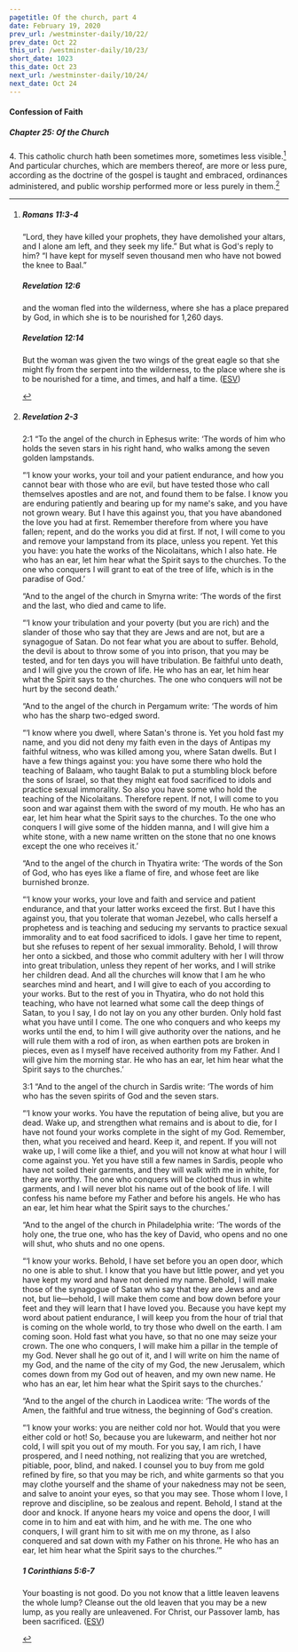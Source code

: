 ```yaml
---
pagetitle: Of the church, part 4
date: February 19, 2020
prev_url: /westminster-daily/10/22/
prev_date: Oct 22
this_url: /westminster-daily/10/23/
short_date: 1023
this_date: Oct 23
next_url: /westminster-daily/10/24/
next_date: Oct 24
---
```


#### Confession of Faith

##### Chapter 25: Of the Church

4\. This catholic church hath been sometimes more, sometimes less visible.[^fnref:wcf1] And particular churches, which are members thereof, are more or less pure, according as the doctrine of the gospel is taught and embraced, ordinances administered, and public worship performed more or less purely in them.[^fnref:wcf2]

[^fnref:wcf1]: <div class="esv"><h5>Romans 11:3-4</h5> <div class="esv-text"><p id="p45011003.01-1">&#8220;Lord, they have killed your prophets, they have demolished your altars, and I alone am left, and they seek my life.&#8221; But what is God's reply to him? &#8220;I have kept for myself seven thousand men who have not bowed the knee to Baal.&#8221;</p> </div><h5>Revelation 12:6</h5> <div class="esv-text"><p id="p66012006.01-2">and the woman fled into the wilderness, where she has a place prepared by God, in which she is to be nourished for 1,260 days.</p> </div><h5>Revelation 12:14</h5> <div class="esv-text"><p id="p66012014.01-3">But the woman was given the two wings of the great eagle so that she might fly from the serpent into the wilderness, to the place where she is to be nourished for a time, and times, and half a time.  (<a href="http://www.esv.org" class="copyright">ESV</a>)</p> </div> </div>

[^fnref:wcf2]: <div class="esv"><h5>Revelation 2-3</h5> <div class="esv-text"> <p id="p66002001.06-1"><span class="chapter-num" id="v66002001-1">2:1&nbsp;</span><span class="woc">&#8220;To the angel of the church in Ephesus write: &#8216;The words of him who holds the seven stars in his right hand, who walks among the seven golden lampstands.</span></p>  <p class="chapter-first" id="p66002002.01-1"><span class="woc">&#8220;&#8216;I know your works, your toil and your patient endurance, and how you cannot bear with those who are evil, but have tested those who call themselves apostles and are not, and found them to be false.</span> <span class="woc">I know you are enduring patiently and bearing up for my name's sake, and you have not grown weary.</span> <span class="woc">But I have this against you, that you have abandoned the love you had at first.</span> <span class="woc">Remember therefore from where you have fallen; repent, and do the works you did at first. If not, I will come to you and remove your lampstand from its place, unless you repent.</span> <span class="woc">Yet this you have: you hate the works of the Nicolaitans, which I also hate.</span> <span class="woc">He who has an ear, let him hear what the Spirit says to the churches. To the one who conquers I will grant to eat of the tree of life, which is in the paradise of God.&#8217;</span></p>   <p id="p66002008.06-1"><span class="woc">&#8220;And to the angel of the church in Smyrna write: &#8216;The words of the first and the last, who died and came to life.</span></p>  <p id="p66002009.01-1"><span class="woc">&#8220;&#8216;I know your tribulation and your poverty (but you are rich) and the slander of those who say that they are Jews and are not, but are a synagogue of Satan.</span> <span class="woc">Do not fear what you are about to suffer. Behold, the devil is about to throw some of you into prison, that you may be tested, and for ten days you will have tribulation. Be faithful unto death, and I will give you the crown of life.</span> <span class="woc">He who has an ear, let him hear what the Spirit says to the churches. The one who conquers will not be hurt by the second death.&#8217;</span></p>   <p id="p66002012.06-1"><span class="woc">&#8220;And to the angel of the church in Pergamum write: &#8216;The words of him who has the sharp two-edged sword.</span></p>  <p id="p66002013.01-1"><span class="woc">&#8220;&#8216;I know where you dwell, where Satan's throne is. Yet you hold fast my name, and you did not deny my faith even in the days of Antipas my faithful witness, who was killed among you, where Satan dwells.</span> <span class="woc">But I have a few things against you: you have some there who hold the teaching of Balaam, who taught Balak to put a stumbling block before the sons of Israel, so that they might eat food sacrificed to idols and practice sexual immorality.</span> <span class="woc">So also you have some who hold the teaching of the Nicolaitans.</span> <span class="woc">Therefore repent. If not, I will come to you soon and war against them with the sword of my mouth.</span> <span class="woc">He who has an ear, let him hear what the Spirit says to the churches. To the one who conquers I will give some of the hidden manna, and I will give him a white stone, with a new name written on the stone that no one knows except the one who receives it.&#8217;</span></p>   <p id="p66002018.06-1"><span class="woc">&#8220;And to the angel of the church in Thyatira write: &#8216;The words of the Son of God, who has eyes like a flame of fire, and whose feet are like burnished bronze.</span></p>  <p id="p66002019.01-1"><span class="woc">&#8220;&#8216;I know your works, your love and faith and service and patient endurance, and that your latter works exceed the first.</span> <span class="woc">But I have this against you, that you tolerate that woman Jezebel, who calls herself a prophetess and is teaching and seducing my servants to practice sexual immorality and to eat food sacrificed to idols.</span> <span class="woc">I gave her time to repent, but she refuses to repent of her sexual immorality.</span> <span class="woc">Behold, I will throw her onto a sickbed, and those who commit adultery with her I will throw into great tribulation, unless they repent of her works,</span> <span class="woc">and I will strike her children dead. And all the churches will know that I am he who searches mind and heart, and I will give to each of you according to your works.</span> <span class="woc">But to the rest of you in Thyatira, who do not hold this teaching, who have not learned what some call the deep things of Satan, to you I say, I do not lay on you any other burden.</span> <span class="woc">Only hold fast what you have until I come.</span> <span class="woc">The one who conquers and who keeps my works until the end, to him I will give authority over the nations,</span> <span class="woc">and he will rule them with a rod of iron, as when earthen pots are broken in pieces, even as I myself have received authority from my Father.</span> <span class="woc">And I will give him the morning star.</span> <span class="woc">He who has an ear, let him hear what the Spirit says to the churches.&#8217;</span></p>   <p class="chapter-first" id="p66003001.06-1"><span class="chapter-num" id="v66003001-1">3:1&nbsp;</span><span class="woc">&#8220;And to the angel of the church in Sardis write: &#8216;The words of him who has the seven spirits of God and the seven stars.</span></p> <p id="p66003001.31-1"><span class="woc">&#8220;&#8216;I know your works. You have the reputation of being alive, but you are dead.</span> <span class="woc">Wake up, and strengthen what remains and is about to die, for I have not found your works complete in the sight of my God.</span> <span class="woc">Remember, then, what you received and heard. Keep it, and repent. If you will not wake up, I will come like a thief, and you will not know at what hour I will come against you.</span> <span class="woc">Yet you have still a few names in Sardis, people who have not soiled their garments, and they will walk with me in white, for they are worthy.</span> <span class="woc">The one who conquers will be clothed thus in white garments, and I will never blot his name out of the book of life. I will confess his name before my Father and before his angels.</span> <span class="woc">He who has an ear, let him hear what the Spirit says to the churches.&#8217;</span></p>   <p id="p66003007.06-1"><span class="woc">&#8220;And to the angel of the church in Philadelphia write: &#8216;The words of the holy one, the true one, who has the key of David, who opens and no one will shut, who shuts and no one opens.</span></p>  <p id="p66003008.01-1"><span class="woc">&#8220;&#8216;I know your works. Behold, I have set before you an open door, which no one is able to shut. I know that you have but little power, and yet you have kept my word and have not denied my name.</span> <span class="woc">Behold, I will make those of the synagogue of Satan who say that they are Jews and are not, but lie&#8212;behold, I will make them come and bow down before your feet and they will learn that I have loved you.</span> <span class="woc">Because you have kept my word about patient endurance, I will keep you from the hour of trial that is coming on the whole world, to try those who dwell on the earth.</span> <span class="woc">I am coming soon. Hold fast what you have, so that no one may seize your crown.</span> <span class="woc">The one who conquers, I will make him a pillar in the temple of my God. Never shall he go out of it, and I will write on him the name of my God, and the name of the city of my God, the new Jerusalem, which comes down from my God out of heaven, and my own new name.</span> <span class="woc">He who has an ear, let him hear what the Spirit says to the churches.&#8217;</span></p>   <p id="p66003014.06-1"><span class="woc">&#8220;And to the angel of the church in Laodicea write: &#8216;The words of the Amen, the faithful and true witness, the beginning of God's creation.</span></p>  <p id="p66003015.01-1"><span class="woc">&#8220;&#8216;I know your works: you are neither cold nor hot. Would that you were either cold or hot!</span> <span class="woc">So, because you are lukewarm, and neither hot nor cold, I will spit you out of my mouth.</span> <span class="woc">For you say, I am rich, I have prospered, and I need nothing, not realizing that you are wretched, pitiable, poor, blind, and naked.</span> <span class="woc">I counsel you to buy from me gold refined by fire, so that you may be rich, and white garments so that you may clothe yourself and the shame of your nakedness may not be seen, and salve to anoint your eyes, so that you may see.</span> <span class="woc">Those whom I love, I reprove and discipline, so be zealous and repent.</span> <span class="woc">Behold, I stand at the door and knock. If anyone hears my voice and opens the door, I will come in to him and eat with him, and he with me.</span> <span class="woc">The one who conquers, I will grant him to sit with me on my throne, as I also conquered and sat down with my Father on his throne.</span> <span class="woc">He who has an ear, let him hear what the Spirit says to the churches.&#8217;&#8221;</span></p> </div><h5>1 Corinthians 5:6-7</h5> <div class="esv-text"><p id="p46005006.01-2">Your boasting is not good. Do you not know that a little leaven leavens the whole lump? Cleanse out the old leaven that you may be a new lump, as you really are unleavened. For Christ, our Passover lamb, has been sacrificed.  (<a href="http://www.esv.org" class="copyright">ESV</a>)</p> </div> </div>

